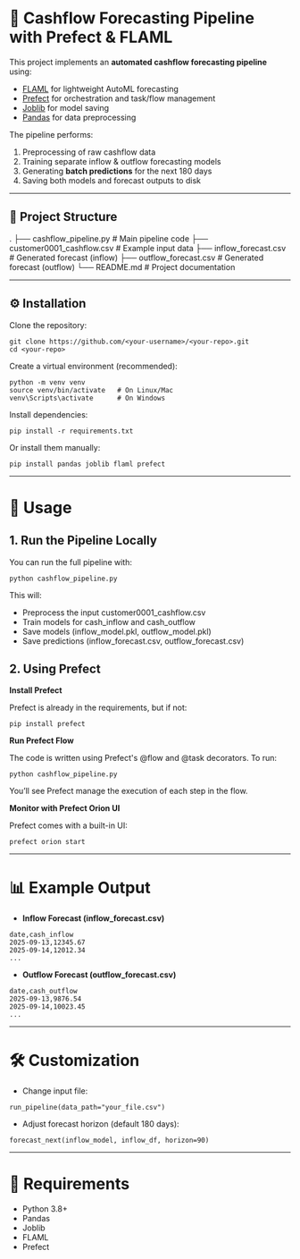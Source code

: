 # 🏦 Cashflow Forecasting Pipeline with Prefect & FLAML

This project implements an **automated cashflow forecasting pipeline** using:

- [FLAML](https://microsoft.github.io/FLAML/) for lightweight AutoML forecasting  
- [Prefect](https://docs.prefect.io/) for orchestration and task/flow management  
- [Joblib](https://joblib.readthedocs.io/) for model saving  
- [Pandas](https://pandas.pydata.org/) for data preprocessing  

The pipeline performs:
1. Preprocessing of raw cashflow data  
2. Training separate inflow & outflow forecasting models  
3. Generating **batch predictions** for the next 180 days  
4. Saving both models and forecast outputs to disk  

---

## 📂 Project Structure
.
├── cashflow_pipeline.py # Main pipeline code
├── customer0001_cashflow.csv # Example input data
├── inflow_forecast.csv # Generated forecast (inflow)
├── outflow_forecast.csv # Generated forecast (outflow)
└── README.md # Project documentation


---

## ⚙️ Installation

Clone the repository:

```
git clone https://github.com/<your-username>/<your-repo>.git
cd <your-repo>
```

Create a virtual environment (recommended):

```
python -m venv venv
source venv/bin/activate   # On Linux/Mac
venv\Scripts\activate      # On Windows
```

Install dependencies:

```
pip install -r requirements.txt
```

Or install them manually:

```
pip install pandas joblib flaml prefect

```

---

# 🚀 Usage
## 1. Run the Pipeline Locally

You can run the full pipeline with:

```
python cashflow_pipeline.py
```

This will:
- Preprocess the input customer0001_cashflow.csv
- Train models for cash_inflow and cash_outflow
- Save models (inflow_model.pkl, outflow_model.pkl)
- Save predictions (inflow_forecast.csv, outflow_forecast.csv)

## 2. Using Prefect
**Install Prefect**

Prefect is already in the requirements, but if not:
```
pip install prefect
```

**Run Prefect Flow**

The code is written using Prefect's @flow and @task decorators. To run:
```
python cashflow_pipeline.py
```

You’ll see Prefect manage the execution of each step in the flow.

**Monitor with Prefect Orion UI**

Prefect comes with a built-in UI:
```
prefect orion start
```

---

# 📊 Example Output

- **Inflow Forecast (inflow_forecast.csv)**
```csv
date,cash_inflow
2025-09-13,12345.67
2025-09-14,12012.34
...
```

- **Outflow Forecast (outflow_forecast.csv)**
```csv
date,cash_outflow
2025-09-13,9876.54
2025-09-14,10023.45
...
```

---

# 🛠️ Customization

- Change input file:
```
run_pipeline(data_path="your_file.csv")
```

- Adjust forecast horizon (default 180 days):
```
forecast_next(inflow_model, inflow_df, horizon=90)
```

---

# 📌 Requirements

- Python 3.8+
- Pandas
- Joblib
- FLAML
- Prefect
